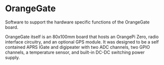 # OrangeGate
Software to support the hardware specific functions of the OrangeGate board.

OrangeGate itself is an 80x100mm board that hosts an OrangePi Zero, radio interface circuitry, and an optional GPS module.
It was designed to be a self contained APRS IGate and digipeater with two ADC channels, two GPIO channels, a temperature sensor, and built-in DC-DC switching power supply.

